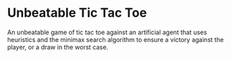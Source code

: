 # Unbeatable Tic Tac Toe
An unbeatable game of tic tac toe against an artificial agent that uses heuristics and the minimax search algorithm to ensure a victory against the player, or a draw in the worst case. 
